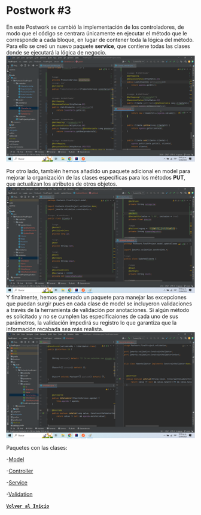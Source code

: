 # Postwork #3

En este Postwork se cambió la implementación de los controladores, de modo que el código
se centrara únicamente en ejecutar el método que le corresponde a cada bloque, en lugar de contener
toda la lógica del método. Para ello se creó un nuevo paquete <b>service</b>, que contiene todas las
clases donde se ejecutará la lógica de negocio.
<br>
<img src = "./Img/screenPW3_1.png">
<br>

Por otro lado, también hemos añadido un paquete adicional en model para mejorar la organización
de las clases específicas para los métodos <b>PUT</b>, que actualizan los atributos de otros objetos.
<br>
<img src = "./Img/screenPW3_2.png">
<br>
Y finalmente, hemos generado un paquete para manejar las excepciones que puedan surgir
pues en cada clase de model se incluyeron validaciones a través de la herramienta 
de validación por anotaciones. Si algún método es solicitado y no se cumplen las 
especificaiones de cada uno de sus parámetros, la validación impedirá su registro
lo que garantiza que la información recabada sea más realista.
<img src = "./Img/screenPW3_3.png">
<br>

Paquetes con las clases:

-[Model](../src/main/java/Postwork/FinalProject/model)

-[Controller](../src/main/java/Postwork/FinalProject/controller)

-[Service](../src/main/java/Postwork/FinalProject/service)

-[Validation](../src/main/java/Postwork/FinalProject/validation)


[**`Volver al Inicio`**](../../../)
